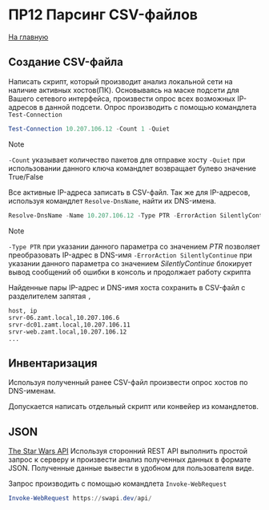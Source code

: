 # ПР12 Парсинг CSV-файлов

[На главную](/mdk0401.github.io)

## Создание CSV-файла
Написать скрипт, который производит анализ локальной сети на наличие активных хостов(ПК). Основываясь на маске подсети для Вашего сетевого интерфейса, произвести опрос всех возможных IP-адресов в данной подсети. Опрос производить с помощью командлета `Test-Connection`

```powershell
Test-Connection 10.207.106.12 -Count 1 -Quiet
```

> [!NOTE]
> `-Count` указывает количество пакетов для отправке хосту
> `-Quiet` при использовании данного ключа командлет возвращает булево значение True/False

Все активные IP-адреса записать в CSV-файл. Так же для IP-адресов, используя командлет `Resolve-DnsName`, найти их DNS-имена.

```powershell
Resolve-DnsName -Name 10.207.106.12 -Type PTR -ErrorAction SilentlyContinue
```

> [!NOTE]
> `-Type PTR` при указании данного параметра со значением *PTR* позволяет преобразовать IP-адрес в DNS-имя
> `-ErrorAction SilentlyContinue` при указании данного параметра со значением *SilentlyContinue* блокирует вывод сообщений об ошибки в консоль и продолжает работу скрипта

Найденные пары IP-адрес и DNS-имя хоста сохранить в CSV-файл с разделителем запятая `,`

```
host, ip
srvr-06.zamt.local,10.207.106.6
srvr-dc01.zamt.local,10.207.106.11
srvr-web.zamt.local,10.207.106.12
...
```

## Инвентаризация 
Используя полученный ранее CSV-файл произвести опрос хостов по DNS-именам. 

Допускается написать отдельный скрипт или конвейер из командлетов.

## JSON
[The Star Wars API](https://swapi.dev/documentation)
Используя сторонний REST API выполнить простой запрос к серверу и произвести анализ полученных данных в формате JSON. Полученные данные вывести в удобном для пользователя виде.

Запрос производить с помощью командлета `Invoke-WebRequest`

```powershell
Invoke-WebRequest https://swapi.dev/api/
```
